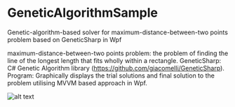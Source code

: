 # GeneticAlgorithmSample
Genetic-algorithm-based solver for maximum-distance-between-two points problem based on GeneticSharp in Wpf

maximum-distance-between-two points problem:
the problem of finding the line of the longest length that fits wholly within a rectangle.
GeneticSharp:
C# Genetic Algorithm library (https://github.com/giacomelli/GeneticSharp).
Program:
Graphically displays the trial solutions and final solution to the problem utilising MVVM based approach in Wpf.

![alt text](https://github.com/dtaylor-530/GeneticAlgorithmSample/tree/master/GeneticAlgorithmSample/snapShot.png "Snapshot of program")
